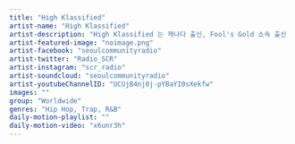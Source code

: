 ```yaml
---
title: "High Klassified"	
artist-name: "High Klassified"	
artist-description: "High Klassified 는 캐나다 출신, Fool's Gold 소속 출신 DJ/프로듀서다. 하이브리드하고 몽환적인 비트 뮤직을 만들고 R&B, Hip Hop 등을 플레이하는 그는 The Weekend, Future, Metro Boomin, Mick Jenkins의 앨범에 프로듀서로 참여하고 있고, Lunice, Danny Brown 등과 스테이지에 올랐다. 레드불 베이스캠프 Boiler Room 셋은 808 Trap beat 로 대표되는 그의 음악적 시그니쳐가 잘 나타나있다.  "	
artist-featured-image: "noimage.png"	
artist-facebook: "seoulcommunityradio"	
artist-twitter: "Radio_SCR"	
artist-instagram: "scr_radio"	
artist-soundcloud: "seoulcommunityradio"	
artist-youtubeChannelID: "UCUjB4nj0j-pYBaYI0sXekfw"	
images: ""	
group: "Worldwide"	
genres: "Hip Hop, Trap, R&B"	
daily-motion-playlist: ""	
daily-motion-video: "x6unr3h"		
---
```


